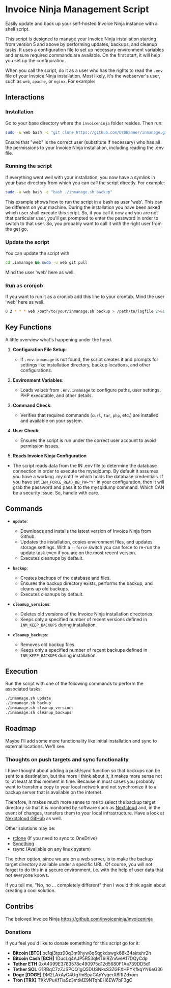 # Invoice Ninja Management Script

Easily update and back up your self-hosted Invoice Ninja instance with a shell script.

This script is designed to manage your Invoice Ninja installation starting from version 5 and above by performing updates, backups, and cleanup tasks. It uses a configuration file to set up necessary environment variables and ensure required commands are available. On the first start, it will help you set up the configuration.

When you call the script, do it as a user who has the rights to read the `.env` file of your Invoice Ninja installation. Most likely, it's the webserver's user, such as `web`, `apache`, or `nginx`. For example:

## Interactions

### Installation

Go to your base directory where the `invoiceninja` folder resides. Then run:

```bash
sudo -u web bash -c "git clone https://github.com/DrDBanner/inmanage.git .inmanage && chmod +x .inmanage/inmanage.sh && bash .inmanage/inmanage.sh"
```

Ensure that "web" is the correct user (substitute if necessary) who has all the permissions to your Invoice Ninja installation, including reading the .env file.

### Running the script

If everything went well with your installation, you now have a symlink in your base directory from which you can call the script directly. For example:

```bash
sudo -u web bash -c "bash ./inmanage.sh backup"
```

This example shows how to run the script in a bash as user 'web'. This can be different on your machine. During the installation you have been asked which user shall execute this script. So, if you call it now and you are not that particular user, you'll get prompted to enter the password in order to switch to that user. So, you probably want to call it with the right user from the get go.

### Update the script

You can update the script with

```bash
cd .inmanage && sudo -u web git pull
```

Mind the user 'web' here as well.

### Run as cronjob

If you want to run it as a cronjob add this line to your crontab. Mind the user 'web' here as well.

```bash
0 2 * * * web /path/to/your/inmanage.sh backup > /path/to/logfile 2>&1
```

## Key Functions

A little overview what's happening under the hood.

1. **Configuration File Setup**:

   - If `.env.inmanage` is not found, the script creates it and prompts for settings like installation directory, backup locations, and other configurations.

2. **Environment Variables**:

   - Loads values from `.env.inmanage` to configure paths, user settings, PHP executable, and other details.

3. **Command Check**:

   - Verifies that required commands (`curl`, `tar`, `php`, etc.) are installed and available on your system.

4. **User Check**:

   - Ensures the script is run under the correct user account to avoid permission issues.

5. **Reads Invoice Ninja Configuration**

- The script reads data from the IN .env file to determine the database connection in order to execute the mysqldump. By default it assumes you have a working .my.cnf file which holds the database credentials. If you have set `INM_FORCE_READ_DB_PW="Y"` in your configuration, then it will grab the password and pass it to the mysqldump command. Which CAN be a security issue. So, handle with care.

## Commands

- **`update`**:

  - Downloads and installs the latest version of Invoice Ninja from Github.
  - Updates the installation, copies environment files, and updates storage settings. With a `--force` switch you can force to re-run the update task even if you are on the most recent version.
  - Executes cleanups by default.

- **`backup`**:

  - Creates backups of the database and files.
  - Ensures the backup directory exists, performs the backup, and cleans up old backups.
  - Executes cleanups by default.

- **`cleanup_versions`**:

  - Deletes old versions of the Invoice Ninja installation directories.
  - Keeps only a specified number of recent versions defined in `INM_KEEP_BACKUPS` during installation.

- **`cleanup_backups`**:
  - Removes old backup files.
  - Keeps only a specified number of recent backups defined in `INM_KEEP_BACKUPS` during installation.

## Execution

Run the script with one of the following commands to perform the associated tasks:

```bash
./inmanage.sh update
./inmanage.sh backup
./inmanage.sh cleanup_versions
./inmanage.sh cleanup_backups
```

## Roadmap

Maybe I'll add some more functionality like initial installation and sync to external locations. We'll see.

### Thoughts on push targets and sync functionality

I have thought about adding a push/sync function so that backups can be sent to a destination, but the more I think about it, it makes more sense not to, at least at this moment in time. Because in most cases you probably want to transfer a copy to your local network and not synchronize it to a backup server that is available on the internet. 

Therefore, it makes much more sense to me to select the backup target directory so that it is monitored by software such as [Nextcloud](https://nextcloud.com/) and, in the event of changes, transfers them to your local infrastructure. Have a look at [Nexctcloud GitHub](https://github.com/nextcloud) as well.

Other solutions may be:

- [rclone](https://rclone.org) (If you need to sync to OneDrive)
- [Syncthing](https://syncthing.net) 
- rsync (Available on any linux system)

The other option, since we are on a web server, is to make the backup target directory available under a specific URL. Of course, you will not forget to do this in a secure environment, i.e. with the help of user data that not everyone knows.

If you tell me, "No, no ... completely different" then I would think again about creating a cool solution.

## Contribs

The beloved Invoice Ninja
https://github.com/invoiceninja/invoiceninja

### Donations

If you feel you'd like to donate something for this script go for it:

- **Bitcoin [BTC]** bc1qj3tpz90q3m9hyw8q6qgkdswgk68k34aktehr2h
- **Bitcoin Cash [BCH]** 1DucLq4AJP5R53qMT9iRZnAveA17DQyCdp
- **Tether ETH** 0xA4099E3783578c490975d12d5680F1Aa739DD5d1
- **Tether SOL** G1RBqC7zZJSPQQ1gQ5DUSNksS3ZGFXHPYKfkqYN6eG36
- **Doge [DOGE]** DM2LAxAyC4Ug7mBpaGAnYygerX8RtZdxom
- **Tron [TRX]** TXkVPuKfTiaSz3mtMZ9NTqhEH6EW7bF3gC
